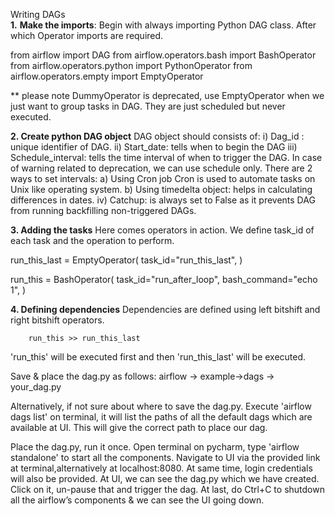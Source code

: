 
Writing DAGs	
**1.**	**Make the imports**:
Begin with always importing Python DAG class. After which Operator imports are required.

from airflow import DAG
from airflow.operators.bash import BashOperator
from airflow.operators.python import PythonOperator
from airflow.operators.empty import EmptyOperator

** please note DummyOperator is deprecated, use EmptyOperator when we just want to group tasks in DAG. They are just scheduled but never executed.

**2.	Create python DAG object**
DAG object should consists of:
i)	Dag_id : unique identifier of DAG.
ii)	Start_date: tells when to begin the DAG
iii)	Schedule_interval: tells the time interval of when to trigger the DAG.
In case of warning related to deprecation, we can use schedule only.
There are 2 ways to set intervals:
a)	Using Cron job
Cron is used to automate tasks on Unix like operating system.
b)	Using timedelta object: helps in calculating differences in dates.
iv)	Catchup: is always set to False as it prevents DAG from running backfilling non-triggered DAGs.


**3.	Adding the tasks**
Here comes operators in action. We define task_id of each task and the operation to perform.

run_this_last = EmptyOperator(
    task_id="run_this_last",
)

run_this = BashOperator(
    task_id="run_after_loop",
    bash_command="echo 1",
)

**4.	Defining dependencies**
Dependencies are defined using left bitshift and right bitshift operators.
	
		run_this >> run_this_last

'run_this' will be executed first and then 'run_this_last' will be executed.


Save & place the dag.py as follows:  airflow -> example->dags -> your_dag.py

Alternatively, if not sure about where to save the dag.py. 
Execute 'airflow dags list' on terminal, it will list the paths of all the default dags which are available at UI.
This will give the correct path to place our dag.

Place the dag.py, run it once.
Open terminal on pycharm, type 'airflow standalone' to start all the components.
Navigate to UI via the provided link at terminal,alternatively at localhost:8080.
At same time, login credentials will also be provided.
At UI, we can see the dag.py which we have created. 
Click on it, un-pause that and trigger the dag.
At last, do Ctrl+C to shutdown all the airflow’s components & we can see the UI going down. 



